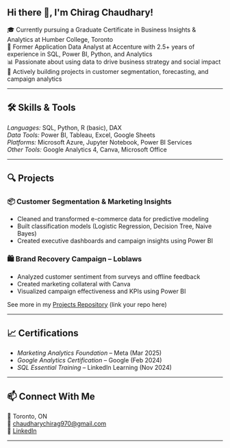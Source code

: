 ## Hi there 👋, I'm Chirag Chaudhary!
🎓 Currently pursuing a Graduate Certificate in Business Insights & Analytics at Humber College, Toronto  
💼 Former Application Data Analyst at Accenture with 2.5+ years of experience in SQL, Power BI, Python, and Analytics  
📊 Passionate about using data to drive business strategy and social impact  
🌱 Actively building projects in customer segmentation, forecasting, and campaign analytics

---

## 🛠 Skills & Tools

*Languages:* SQL, Python, R (basic), DAX  
*Data Tools:* Power BI, Tableau, Excel, Google Sheets  
*Platforms:* Microsoft Azure, Jupyter Notebook, Power BI Services  
*Other Tools:* Google Analytics 4, Canva, Microsoft Office  

---

## 🔍 Projects

### 📦 Customer Segmentation & Marketing Insights
- Cleaned and transformed e-commerce data for predictive modeling
- Built classification models (Logistic Regression, Decision Tree, Naive Bayes)
- Created executive dashboards and campaign insights using Power BI

### 🛍 Brand Recovery Campaign – Loblaws
- Analyzed customer sentiment from surveys and offline feedback
- Created marketing collateral with Canva
- Visualized campaign effectiveness and KPIs using Power BI

See more in my [Projects Repository](#) (link your repo here)

---

## 📈 Certifications

- *Marketing Analytics Foundation* – Meta (Mar 2025)  
- *Google Analytics Certification* – Google (Feb 2024)  
- *SQL Essential Training* – LinkedIn Learning (Nov 2024)  

---

## 📫 Connect With Me

📍 Toronto, ON  
📧 chaudharychirag970@gmail.com  
🔗 [LinkedIn](https://www.linkedin.com/in/chirag-chaudhary-5127451a2)

---

<!--
**Karan1998/Karan1998** is a ✨ _special_ ✨ repository because its `README.md` (this file) appears on your GitHub profile.

Here are some ideas to get you started:

- 🔭 I’m currently working on ...
- 🌱 I’m currently learning ...
- 👯 I’m looking to collaborate on ...
- 🤔 I’m looking for help with ...
- 💬 Ask me about ...
- 📫 How to reach me: ...
- 😄 Pronouns: ...
- ⚡ Fun fact: ...
-->
